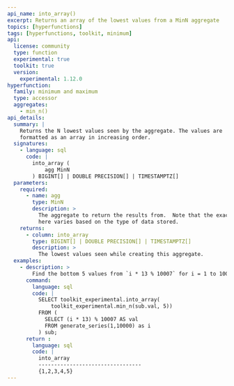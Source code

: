 ```yaml
---
api_name: into_array()
excerpt: Returns an array of the lowest values from a MinN aggregate
topics: [hyperfunctions]
tags: [hyperfunctions, toolkit, minimum]
api:
  license: community
  type: function
  experimental: true
  toolkit: true
  version:
    experimental: 1.12.0
hyperfunction:
  family: minimum and maximum
  type: accessor
  aggregates:
    - min_n()
api_details:
  summary: |
    Returns the N lowest values seen by the aggregate. The values are 
    formatted as an array in increasing order.
  signatures:
    - language: sql
      code: |
        into_array (
            agg MinN
        ) BIGINT[] | DOUBLE PRECISION[] | TIMESTAMPTZ[]
  parameters:
    required:
      - name: agg
        type: MinN
        description: >
          The aggregate to return the results from.  Note that the exact type 
          here varies based on the type of data stored.
    returns:
      - column: into_array
        type: BIGINT[] | DOUBLE PRECISION[] | TIMESTAMPTZ[]
        description: >
          The lowest values seen while creating this aggregate.
  examples:
    - description: >
        Find the bottom 5 values from `i * 13 % 10007` for i = 1 to 10000.
      command:
        language: sql
        code: |
          SELECT toolkit_experimental.into_array(
              toolkit_experimental.min_n(sub.val, 5))
          FROM (
            SELECT (i * 13) % 10007 AS val 
            FROM generate_series(1,10000) as i
          ) sub;
      return :
        language: sql
        code: |
          into_array            
          ---------------------------------
          {1,2,3,4,5}
---
```


